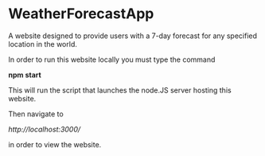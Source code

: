 # WeatherForecastApp

A website designed to provide users with a 7-day forecast for any specified location in the world.

In order to run this website locally you must type the command 

**npm start**

This will run the script that launches the node.JS server hosting this website.

Then navigate to 

*http://localhost:3000/*

in order to view the website.
